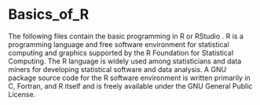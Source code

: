 # Basics_of_R
The following files contain the basic programming in R or RStudio .
R is a programming language and free software environment for statistical computing and graphics supported by the R Foundation for Statistical Computing.
The R language is widely used among statisticians and data miners for developing statistical software and data analysis.
A GNU package source code for the R software environment is written primarily in C, Fortran, and R itself and is freely available under the GNU General Public License.
